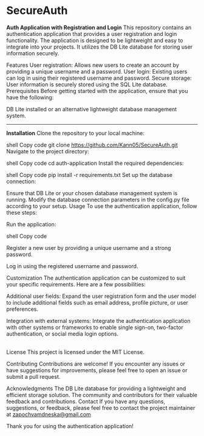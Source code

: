 # SecureAuth
<b>Auth Application with Registration and Login</b>
This repository contains an authentication application that provides a user registration and login functionality. The application is designed to be lightweight and easy to integrate into your projects. It utilizes the DB Lite database for storing user information securely.

Features
User registration: Allows new users to create an account by providing a unique username and a password.
User login: Existing users can log in using their registered username and password.
Secure storage: User information is securely stored using the SQL Lite database.
Prerequisites
Before getting started with the application, ensure that you have the following:

DB Lite installed or an alternative lightweight database management system.
<hr>

<b>Installation</b>
Clone the repository to your local machine:

shell
Copy code
git clone https://github.com/Kann05/SecureAuth.git
Navigate to the project directory:

shell
Copy code
cd auth-application
Install the required dependencies:

shell
Copy code
pip install -r requirements.txt
Set up the database connection:

Ensure that DB Lite or your chosen database management system is running.
Modify the database connection parameters in the config.py file according to your setup.
Usage
To use the authentication application, follow these steps:

Run the application:

shell
Copy code

Register a new user by providing a unique username and a strong password.

Log in using the registered username and password.

Customization
The authentication application can be customized to suit your specific requirements. Here are a few possibilities:


Additional user fields: Expand the user registration form and the user model to include additional fields such as email address, profile picture, or user preferences.

Integration with external systems: Integrate the authentication application with other systems or frameworks to enable single sign-on, two-factor authentication, or social media login options.

<br>License</b>
This project is licensed under the MIT License.

Contributing
Contributions are welcome! If you encounter any issues or have suggestions for improvements, please feel free to open an issue or submit a pull request.

Acknowledgments
The DB Lite database for providing a lightweight and efficient storage solution.
The community and contributors for their valuable feedback and contributions.
Contact
If you have any questions, suggestions, or feedback, please feel free to contact the project maintainer at zapochvamdneska@gmail.com

Thank you for using the authentication application!
